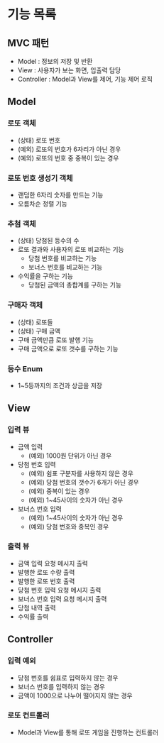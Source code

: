 # 기능 목록

## MVC 패턴 
- Model : 정보의 저장 및 반환
- View : 사용자가 보는 화면, 입출력 담당
- Controller : Model과 View를 제어, 기능 제어 로직

## Model
### 로또 객체
- (상태) 로또 번호
- (예외) 로또의 번호가 6자리가 아닌 경우
- (예외) 로또의 번호 중 중복이 있는 경우

### 로또 번호 생성기 객체
- 랜덤한 6자리 숫자를 만드는 기능
- 오름차순 정렬 기능

### 추첨 객체
- (상태) 당첨된 등수의 수
- 로또 결과와 사용자의 로또 비교하는 기능
  - 당첨 번호를 비교하는 기능
  - 보너스 번호를 비교하는 기능
- 수익률을 구하는 기능
  - 당첨된 금액의 총합계를 구하는 기능

### 구매자 객체
- (상태) 로또들
- (상태) 구매 금액
- 구매 금액만큼 로또 발행 기능
- 구매 금액으로 로또 갯수를 구하는 기능

### 등수 Enum
- 1~5등까지의 조건과 상금을 저장

## View
### 입력 뷰
- 금액 입력
  - (예외) 1000원 단위가 아닌 경우
- 당첨 번호 입력
  - (예외) 쉼표 구분자를 사용하지 않은 경우
  - (예외) 당첨 번호의 갯수가 6개가 아닌 경우
  - (예외) 중복이 있는 경우
  - (예외) 1~45사이의 숫자가 아닌 경우
- 보너스 번호 입력
  - (예외) 1~45사이의 숫자가 아닌 경우
  - (예외) 당첨 번호와 중복인 경우

### 출력 뷰
- 금액 입력 요청 메시지 출력
- 발행한 로또 수량 출력
- 발행한 로또 번호 출력
- 당첨 번호 입력 요청 메시지 출력
- 보너스 번호 입력 요청 메시지 출력
- 당첨 내역 출력
- 수익률 출력

## Controller
### 입력 예외
- 당첨 번호를 쉼표로 입력하지 않는 경우
- 보너스 번호를 입력하지 않는 경우
- 금액이 1000으로 나누어 떨어지지 않는 경우

### 로또 컨트롤러
- Model과 View를 통해 로또 게임을 진행하는 컨트롤러
